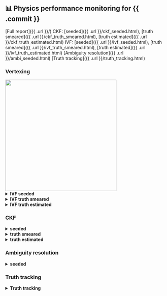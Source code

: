 ## :bar_chart: Physics performance monitoring for {{ .commit }}
[Full report]({{ .url }}/)
CKF: [seeded]({{ .url }}/ckf_seeded.html), [truth smeared]({{ .url }}/ckf_truth_smeared.html), [truth estimated]({{ .url }}/ckf_truth_estimated.html)
IVF: [seeded]({{ .url }}/ivf_seeded.html), [truth smeared]({{ .url }}/ivf_truth_smeared.html), [truth estimated]({{ .url }}/ivf_truth_estimated.html) 
[Ambiguity resolution]({{ .url }}/ambi_seeded.html)
[Truth tracking]({{ .url }}/truth_tracking.html)

### Vertexing

<img src="{{ .url }}/vertexing_mu_scan.pdf?to_png=1" width="350"/>

<details>
  <summary><b>IVF seeded</b></summary>
  <img src="{{ .url }}/ivf_seeded_plots/covXX.pdf?to_png=1" width="50%"/><img src="{{ .url }}/ivf_seeded_plots/covYY.pdf?to_png=1" width="50%"/>

  <img src="{{ .url }}/ivf_seeded_plots/diffx.pdf?to_png=1" width="50%"/><img src="{{ .url }}/ivf_seeded_plots/diffy.pdf?to_png=1" width="50%"/>

  <img src="{{ .url }}/ivf_seeded_plots/diffz.pdf?to_png=1" width="50%"/><img src="{{ .url }}/ivf_seeded_plots/recoOverTrue.pdf?to_png=1" width="50%"/>
</details>

<details>
  <summary><b>IVF truth smeared</b></summary>
  <img src="{{ .url }}/ivf_truth_smeared_plots/covXX.pdf?to_png=1" width="50%"/><img src="{{ .url }}/ivf_truth_smeared_plots/covYY.pdf?to_png=1" width="50%"/>

  <img src="{{ .url }}/ivf_truth_smeared_plots/diffx.pdf?to_png=1" width="50%"/><img src="{{ .url }}/ivf_truth_smeared_plots/diffy.pdf?to_png=1" width="50%"/>

  <img src="{{ .url }}/ivf_truth_smeared_plots/diffz.pdf?to_png=1" width="50%"/><img src="{{ .url }}/ivf_truth_smeared_plots/recoOverTrue.pdf?to_png=1" width="50%"/>
</details>

<details>
  <summary><b>IVF truth estimated</b></summary>
  <img src="{{ .url }}/ivf_truth_estimated_plots/covXX.pdf?to_png=1" width="50%"/><img src="{{ .url }}/ivf_truth_estimated_plots/covYY.pdf?to_png=1" width="50%"/>

  <img src="{{ .url }}/ivf_truth_estimated_plots/diffx.pdf?to_png=1" width="50%"/><img src="{{ .url }}/ivf_truth_estimated_plots/diffy.pdf?to_png=1" width="50%"/>

  <img src="{{ .url }}/ivf_truth_estimated_plots/diffz.pdf?to_png=1" width="50%"/><img src="{{ .url }}/ivf_truth_estimated_plots/recoOverTrue.pdf?to_png=1" width="50%"/>
</details>

### CKF

<details>
  <summary><b>seeded</b></summary>
  <img src="{{ .url }}/ckf_seeded_plots/trackeff_vs_eta.pdf?to_png=1" width="50%"/><img src="{{ .url }}/ckf_seeded_plots/trackeff_vs_pT.pdf?to_png=1" width="50%"/>

  <img src="{{ .url }}/ckf_seeded_plots/nHoles_vs_eta.pdf?to_png=1" width="50%"/><img src="{{ .url }}/ckf_seeded_plots/nMeasurements_vs_eta.pdf?to_png=1" width="50%"/>
</details>

<details>
  <summary><b>truth smeared</b></summary>
  <img src="{{ .url }}/ckf_truth_smeared_plots/trackeff_vs_eta.pdf?to_png=1" width="50%"/><img src="{{ .url }}/ckf_truth_smeared_plots/trackeff_vs_pT.pdf?to_png=1" width="50%"/>

  <img src="{{ .url }}/ckf_truth_smeared_plots/nHoles_vs_eta.pdf?to_png=1" width="50%"/><img src="{{ .url }}/ckf_truth_smeared_plots/nMeasurements_vs_eta.pdf?to_png=1" width="50%"/>
</details>

<details>
  <summary><b>truth estimated</b></summary>
  <img src="{{ .url }}/ckf_truth_estimated_plots/trackeff_vs_eta.pdf?to_png=1" width="50%"/><img src="{{ .url }}/ckf_truth_estimated_plots/trackeff_vs_pT.pdf?to_png=1" width="50%"/>

  <img src="{{ .url }}/ckf_truth_estimated_plots/nHoles_vs_eta.pdf?to_png=1" width="50%"/><img src="{{ .url }}/ckf_truth_estimated_plots/nMeasurements_vs_eta.pdf?to_png=1" width="50%"/>
</details>

### Ambiguity resolution

<details>
  <summary><b>seeded</b></summary>
  <img src="{{ .url }}/ambi_seeded_plots/trackeff_vs_eta.pdf?to_png=1" width="50%"/><img src="{{ .url }}/ambi_seeded_plots/trackeff_vs_pT.pdf?to_png=1" width="50%"/>

  <img src="{{ .url }}/ambi_seeded_plots/nHoles_vs_eta.pdf?to_png=1" width="50%"/><img src="{{ .url }}/ambi_seeded_plots/nMeasurements_vs_eta.pdf?to_png=1" width="50%"/>
</details>

### Truth tracking

<details>
  <summary><b>Truth tracking</b></summary>
  <img src="{{ .url }}/truth_tracking_plots/nHoles_vs_eta.pdf?to_png=1" width="50%"/><img src="{{ .url }}/truth_tracking_plots/nMeasurements_vs_eta.pdf?to_png=1" width="50%"/>

  <img src="{{ .url }}/truth_tracking_plots/pull_d0.pdf?to_png=1" width="50%"/><img src="{{ .url }}/truth_tracking_plots/pull_z0.pdf?to_png=1" width="50%"/>

  <img src="{{ .url }}/truth_tracking_plots/pull_theta.pdf?to_png=1" width="50%"/><img src="{{ .url }}/truth_tracking_plots/pull_phi.pdf?to_png=1" width="50%"/>

  <img src="{{ .url }}/truth_tracking_plots/pull_qop.pdf?to_png=1" width="50%"/><img src="{{ .url }}/truth_tracking_plots/pull_t.pdf?to_png=1" width="50%"/>
</details>
